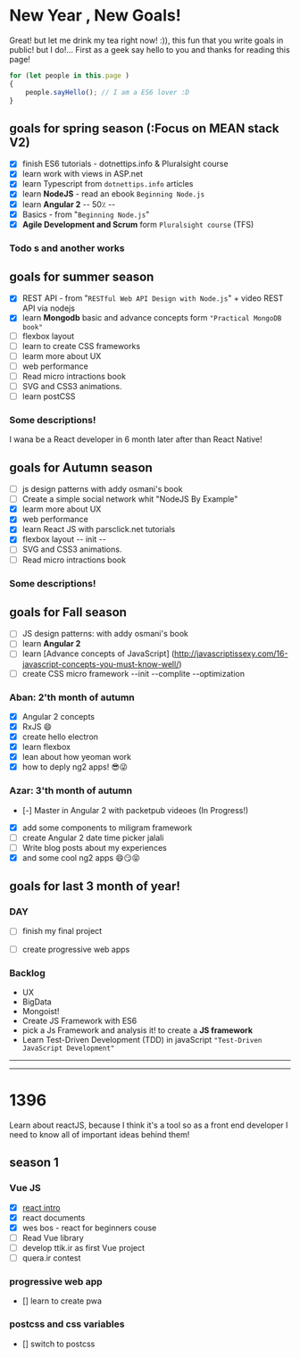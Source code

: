 # New Year , New Goals!
Great! but let me drink my tea right now! :)), this fun that you write goals in public! but I do!...
First as a geek say hello to you and thanks for reading this page!
```js
for (let people in this.page )
{
	people.sayHello(); // I am a ES6 lover :D
}
```

## goals for spring season (:Focus on MEAN stack V2)

- [x] finish ES6 tutorials - dotnettips.info & Pluralsight course
- [x] learn work with views in ASP.net
- [x] learn Typescript from `dotnettips.info` articles
- [x] learn **NodeJS** - read an ebook  `Beginning Node.js`
- [x] learn **Angular 2** -- 50٪ --
- [x] Basics - from "`Beginning Node.js`"
- [x] **Agile Development and Scrum** form `Pluralsight course` (TFS)
### Todo s and another works


## goals for summer season
- [x] REST API - from "`RESTful Web API Design with Node.js`" + video REST API via nodejs
- [x] learn **Mongodb** basic and advance concepts form `"Practical MongoDB book"`
- [ ] flexbox layout
- [ ] learn to create CSS frameworks 
- [ ] learm more about UX
- [ ] web performance
- [ ] Read micro intractions book
- [ ] SVG and CSS3 animations.
- [ ] learn postCSS

### Some descriptions!
I wana be a React developer in 6 month later after than React Native!

## goals for Autumn season
- [ ] js design patterns with addy osmani's book
- [ ] Create a simple social  network  whit "NodeJS By Example"
- [x] learm more about UX
- [x] web performance
- [x] learn React JS with parsclick.net tutorials
- [x] flexbox layout -- init --
- [ ] SVG and CSS3 animations.
- [ ] Read micro intractions book
### Some descriptions!

## goals for Fall season
- [ ] JS design patterns: with addy osmani's book
- [ ] learn **Angular 2**
- [ ] learn [Advance concepts of JavaScript] (http://javascriptissexy.com/16-javascript-concepts-you-must-know-well/)
- [ ] create CSS micro framework --init --complite --optimization

### Aban: 2'th month of autumn
- [x] Angular 2 concepts 
- [x] RxJS 😄
- [x] create hello electron
- [x] learn flexbox 
- [x] lean about how yeoman work
- [x] how to deply ng2 apps! 😎😜

### Azar: 3'th month of autumn
- [-] Master in Angular 2 with packetpub videoes (In Progress!)
- [x] add some components to miligram framework
- [ ] create Angular 2 date time picker jalali
- [ ] Write blog posts about my experiences
- [x] and some cool ng2 apps 😄😏😝

## goals for last 3 month of year!

### DAY
- [ ] finish my final project
- [ ] create progressive web apps


### Backlog
- UX
- BigData
- Mongoist!
- Create JS Framework with ES6
- pick a Js Framework and analysis it! to create a **JS framework**
- Learn Test-Driven Development (TDD)  in javaScript `"Test-Driven JavaScript Development"`


---
---

# 1396 

Learn about reactJS, because I think it's a tool so as a front end developer I need to know all of important ideas behind them!

## season 1

### Vue JS 

- [x] [react intro ](https://github.com/ericvicenti/intro-to-react)
- [x] react documents 
- [x] wes bos - react for beginners couse
- [ ] Read Vue library
- [ ] develop ttik.ir as first Vue project
- [ ] quera.ir contest
### progressive web app

- [] learn to create pwa

### postcss and css variables

- [] switch to postcss

